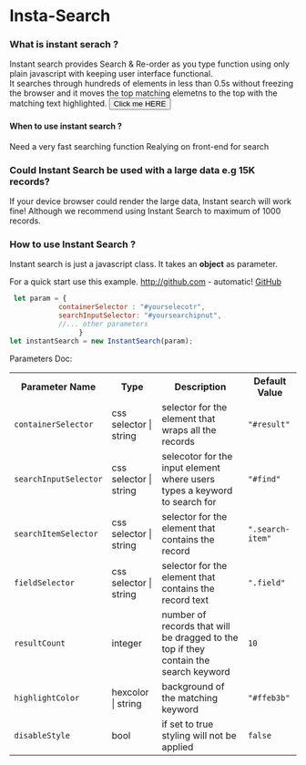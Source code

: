 ﻿# Insta-Search

### What is instant serach ? 

Instant search provides Search & Re-order as you type function using only plain javascript with keeping user interface functional.  
It searches through hundreds of elements in less than 0.5s without freezing the browser and it moves the top matching elemetns to the top with the matching text highlighted.
<button name="button" onclick="http://www.google.com">Click me HERE </button>

#### When to use instant search ? 
 Need a very fast searching function
 Realying on front-end for search

### Could Instant Search be used with a large data e.g 15K records? 
If your device browser could render the large data, Instant search will work fine! Although we recommend using Instant Search to maximum of 1000 records. 


### How to use Instant Search ? 

Instant search is just a javascript class. It takes an **object** as parameter. 

For a quick start use this example. http://github.com - automatic!
[GitHub](http://github.com)

```javascript
 let param = {
            containerSelector : "#yourselecotr",
            searchInputSelector: "#yoursearchipnut",
            //... other parameters
                 }
let instantSearch = new InstantSearch(param);
```
Parameters Doc:

 <table>
   <tr>
      <th>Parameter Name</th>
      <th>Type</th>
      <th>Description</th>
      <th>Default Value</th>
   </tr>
   <tr>
      <td><code>containerSelector</code></td>
      <td>css selector | string</td>
      <td>selector for the element that wraps all the records</td>
      <td><code>"#result"</code></td>
   </tr>
   <tr>
      <td><code>searchInputSelector</code></td>
      <td>css selector | string</td>
      <td>selecotor for the input element where users types a keyword to search for</td>
      <td><code>"#find"</code></td>
   </tr>
   <tr>
      <td><code>searchItemSelector</code></td>
      <td>css selector | string</td>
      <td> selector for the element that contains the record </td>
      <td><code>".search-item"</code></td>
   </tr>
   <tr>
      <td><code>fieldSelector</code></td>
      <td>css selector | string</td>
      <td>selector for the element that contains the record text</td>
      <td><code>".field"</code></td>
   </tr>
   <tr>
      <td><code>resultCount</code></td>
      <td> integer</td>
      <td>number of records that will be dragged to the top if they contain the search keyword</td>
      <td><code>10</code></td>
   </tr>
   <tr>
      <td><code>highlightColor</code></td>
      <td>hexcolor | string</td>
      <td>background of the matching keyword</td>
      <td><code>"#ffeb3b"</code></td>
   </tr>
   <tr>
      <td><code>disableStyle</code></td>
      <td>bool</td>
      <td>if set to true styling will not be applied</td>
      <td><code>false</code></td>
   </tr>
</table>



